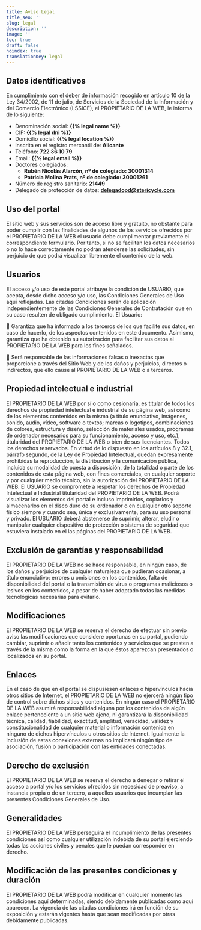 ```yaml
---
title: Aviso Legal
title_seo: ''
slug: legal
description: ''
image: ''
toc: true
draft: false
noindex: true
translationKey: legal
---
```


## Datos identificativos

En cumplimiento con el deber de información recogido en artículo 10 de la Ley 34/2002, de 11 de julio, de Servicios de la Sociedad de la Información y del Comercio Electrónico (LSSICE), el PROPIETARIO DE LA WEB, le informa de lo siguiente:

- Denominación social: **{{% legal name %}}**
- CIF: **{{% legal dni %}}**
- Domicilio social: **{{% legal location %}}**
- Inscrita en el registro mercantil de: **Alicante**
- Teléfono: **722 36 10 79**
- Email: **{{% legal email %}}**
- Doctores colegiados:
  - **Rubén Nicolás Alarcón, nº de colegiado: 30001314**
  - **Patricia Molina Prats, nº de colegiado: 30001261**
- Número de registro sanitario: **21449**
- Delegado de protección de datos: **delegadopd@stericycle.com**

## Uso del portal

El sitio web y sus servicios son de acceso libre y gratuito, no obstante para poder cumplir con las finalidades de algunos de los servicios ofrecidos por el PROPIETARIO DE LA WEB el usuario debe cumplimentar previamente el correspondiente formulario. Por tanto, si no se facilitan los datos necesarios o no lo hace correctamente no podrán atenderse las solicitudes, sin perjuicio de que podrá visualizar libremente el contenido de la web.

## Usuarios

El acceso y/o uso de este portal atribuye la condición de USUARIO, que acepta, desde dicho acceso y/o uso, las Condiciones Generales de Uso aquí reflejadas. Las citadas Condiciones serán de aplicación independientemente de las Condiciones Generales de Contratación que en su caso resulten de obligado cumplimiento. El Usuario:

 Garantiza que ha informado a los terceros de los que facilite sus datos, en caso de hacerlo, de los aspectos contenidos en este documento. Asimismo, garantiza que ha obtenido su autorización para facilitar sus datos al PROPIETARIO DE LA WEB para los fines señalados.

 Será responsable de las informaciones falsas o inexactas que proporcione a través del Sitio Web y de los daños y perjuicios, directos o indirectos, que ello cause al PROPIETARIO DE LA WEB o a terceros.

## Propiedad intelectual e industrial

El PROPIETARIO DE LA WEB por sí o como cesionaria, es titular de todos los derechos de propiedad intelectual e industrial de su página web, así como de los elementos contenidos en la misma (a título enunciativo, imágenes, sonido, audio, vídeo, software o textos; marcas o logotipos, combinaciones de colores, estructura y diseño, selección de materiales usados, programas de ordenador necesarios para su funcionamiento, acceso y uso, etc.), titularidad del PROPIETARIO DE LA WEB o bien de sus licenciantes. Todos los derechos reservados. En virtud de lo dispuesto en los artículos 8 y 32.1, párrafo segundo, de la Ley de Propiedad Intelectual, quedan expresamente prohibidas la reproducción, la distribución y la comunicación pública, incluida su modalidad de puesta a disposición, de la totalidad o parte de los contenidos de esta página web, con fines comerciales, en cualquier soporte y por cualquier medio técnico, sin la autorización del PROPIETARIO DE LA WEB. El USUARIO se compromete a respetar los derechos de Propiedad Intelectual e Industrial titularidad del PROPIETARIO DE LA WEB. Podrá visualizar los elementos del portal e incluso imprimirlos, copiarlos y almacenarlos en el disco duro de su ordenador o en cualquier otro soporte físico siempre y cuando sea, única y exclusivamente, para su uso personal y privado. El USUARIO deberá abstenerse de suprimir, alterar, eludir o manipular cualquier dispositivo de protección o sistema de seguridad que estuviera instalado en el las páginas del PROPIETARIO DE LA WEB.

## Exclusión de garantías y responsabilidad

El PROPIETARIO DE LA WEB no se hace responsable, en ningún caso, de los daños y perjuicios de cualquier naturaleza que pudieran ocasionar, a título enunciativo: errores u omisiones en los contenidos, falta de disponibilidad del portal o la transmisión de virus o programas maliciosos o lesivos en los contenidos, a pesar de haber adoptado todas las medidas tecnológicas necesarias para evitarlo.

## Modificaciones

El PROPIETARIO DE LA WEB se reserva el derecho de efectuar sin previo aviso las modificaciones que considere oportunas en su portal, pudiendo cambiar, suprimir o añadir tanto los contenidos y servicios que se presten a través de la misma como la forma en la que éstos aparezcan presentados o localizados en su portal.

## Enlaces

En el caso de que en el portal se dispusiesen enlaces o hipervínculos hacía otros sitios de Internet, el PROPIETARIO DE LA WEB no ejercerá ningún tipo de control sobre dichos sitios y contenidos. En ningún caso el PROPIETARIO DE LA WEB asumirá responsabilidad alguna por los contenidos de algún enlace perteneciente a un sitio web ajeno, ni garantizará la disponibilidad técnica, calidad, fiabilidad, exactitud, amplitud, veracidad, validez y constitucionalidad de cualquier material o información contenida en ninguno de dichos hipervínculos u otros sitios de Internet. Igualmente la inclusión de estas conexiones externas no implicará ningún tipo de asociación, fusión o participación con las entidades conectadas.

## Derecho de exclusión

El PROPIETARIO DE LA WEB se reserva el derecho a denegar o retirar el acceso a portal y/o los servicios ofrecidos sin necesidad de preaviso, a instancia propia o de un tercero, a aquellos usuarios que incumplan las presentes Condiciones Generales de Uso.

## Generalidades

El PROPIETARIO DE LA WEB perseguirá el incumplimiento de las presentes condiciones así como cualquier utilización indebida de su portal ejerciendo todas las acciones civiles y penales que le puedan corresponder en derecho.

## Modificación de las presentes condiciones y duración

El PROPIETARIO DE LA WEB podrá modificar en cualquier momento las condiciones aquí determinadas, siendo debidamente publicadas como aquí aparecen. La vigencia de las citadas condiciones irá en función de su exposición y estarán vigentes hasta que sean modificadas por otras debidamente publicadas.

